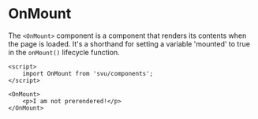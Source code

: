 # OnMount

The `<OnMount>` component is a component that renders its contents when the page is loaded. It's a shorthand for setting a variable 'mounted' to true in the `onMount()` lifecycle function.

```svelte
<script>
	import OnMount from 'svu/components';
</script>

<OnMount>
	<p>I am not prerendered!</p>
</OnMount>
```
